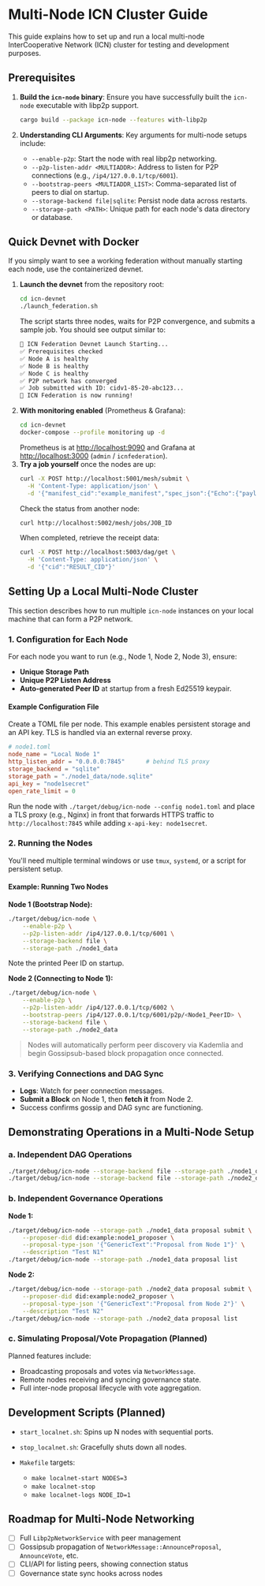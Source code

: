 # Multi-Node ICN Cluster Guide

This guide explains how to set up and run a local multi-node InterCooperative Network (ICN) cluster for testing and development purposes.

## Prerequisites

1. **Build the `icn-node` binary**: Ensure you have successfully built the `icn-node` executable with libp2p support.

   ```bash
   cargo build --package icn-node --features with-libp2p
   ```

2. **Understanding CLI Arguments**: Key arguments for multi-node setups include:

   * `--enable-p2p`: Start the node with real libp2p networking.
   * `--p2p-listen-addr <MULTIADDR>`: Address to listen for P2P connections (e.g., `/ip4/127.0.0.1/tcp/6001`).
   * `--bootstrap-peers <MULTIADDR_LIST>`: Comma-separated list of peers to dial on startup.
   * `--storage-backend file|sqlite`: Persist node data across restarts.
   * `--storage-path <PATH>`: Unique path for each node's data directory or database.

## Quick Devnet with Docker

If you simply want to see a working federation without manually starting each node, use the containerized devnet.

1. **Launch the devnet** from the repository root:
   ```bash
   cd icn-devnet
   ./launch_federation.sh
   ```
   The script starts three nodes, waits for P2P convergence, and submits a sample job. You should see output similar to:
   ```bash
   🚀 ICN Federation Devnet Launch Starting...
   ✅ Prerequisites checked
   ✅ Node A is healthy
   ✅ Node B is healthy
   ✅ Node C is healthy
   ✅ P2P network has converged
   ✅ Job submitted with ID: cidv1-85-20-abc123...
   🎉 ICN Federation is now running!
   ```
2. **With monitoring enabled** (Prometheus & Grafana):
   ```bash
   cd icn-devnet
   docker-compose --profile monitoring up -d
   ```
   Prometheus is at <http://localhost:9090> and Grafana at
   <http://localhost:3000> (`admin` / `icnfederation`).
2. **Try a job yourself** once the nodes are up:
   ```bash
   curl -X POST http://localhost:5001/mesh/submit \
     -H 'Content-Type: application/json' \
     -d '{"manifest_cid":"example_manifest","spec_json":{"Echo":{"payload":"hello federation"}},"cost_mana":50}'
   ```
   Check the status from another node:
   ```bash
   curl http://localhost:5002/mesh/jobs/JOB_ID
   ```
   When completed, retrieve the receipt data:
   ```bash
   curl -X POST http://localhost:5003/dag/get \
     -H 'Content-Type: application/json' \
     -d '{"cid":"RESULT_CID"}'
   ```

## Setting Up a Local Multi-Node Cluster

This section describes how to run multiple `icn-node` instances on your local machine that can form a P2P network.

### 1. Configuration for Each Node

For each node you want to run (e.g., Node 1, Node 2, Node 3), ensure:

* **Unique Storage Path**
* **Unique P2P Listen Address**
* **Auto-generated Peer ID** at startup from a fresh Ed25519 keypair.

#### Example Configuration File

Create a TOML file per node. This example enables persistent storage and an API
key. TLS is handled via an external reverse proxy.

```toml
# node1.toml
node_name = "Local Node 1"
http_listen_addr = "0.0.0.0:7845"      # behind TLS proxy
storage_backend = "sqlite"
storage_path = "./node1_data/node.sqlite"
api_key = "node1secret"
open_rate_limit = 0
```

Run the node with `./target/debug/icn-node --config node1.toml` and place a TLS
proxy (e.g., Nginx) in front that forwards HTTPS traffic to `http://localhost:7845` while adding `x-api-key: node1secret`.

### 2. Running the Nodes

You'll need multiple terminal windows or use `tmux`, `systemd`, or a script for persistent setup.

#### Example: Running Two Nodes

**Node 1 (Bootstrap Node):**

```bash
./target/debug/icn-node \
    --enable-p2p \
    --p2p-listen-addr /ip4/127.0.0.1/tcp/6001 \
    --storage-backend file \
    --storage-path ./node1_data
```

Note the printed Peer ID on startup.

**Node 2 (Connecting to Node 1):**

```bash
./target/debug/icn-node \
    --enable-p2p \
    --p2p-listen-addr /ip4/127.0.0.1/tcp/6002 \
    --bootstrap-peers /ip4/127.0.0.1/tcp/6001/p2p/<Node1_PeerID> \
    --storage-backend file \
    --storage-path ./node2_data
```

> Nodes will automatically perform peer discovery via Kademlia and begin Gossipsub-based block propagation once connected.

### 3. Verifying Connections and DAG Sync

* **Logs**: Watch for peer connection messages.
* **Submit a Block** on Node 1, then **fetch it** from Node 2.
* Success confirms gossip and DAG sync are functioning.

## Demonstrating Operations in a Multi-Node Setup

### a. Independent DAG Operations

```bash
./target/debug/icn-node --storage-backend file --storage-path ./node1_data demo
./target/debug/icn-node --storage-backend file --storage-path ./node2_data demo
```

### b. Independent Governance Operations

**Node 1:**

```bash
./target/debug/icn-node --storage-path ./node1_data proposal submit \
    --proposer-did did:example:node1_proposer \
    --proposal-type-json '{"GenericText":"Proposal from Node 1"}' \
    --description "Test N1"
./target/debug/icn-node --storage-path ./node1_data proposal list
```

**Node 2:**

```bash
./target/debug/icn-node --storage-path ./node2_data proposal submit \
    --proposer-did did:example:node2_proposer \
    --proposal-type-json '{"GenericText":"Proposal from Node 2"}' \
    --description "Test N2"
./target/debug/icn-node --storage-path ./node2_data proposal list
```

### c. Simulating Proposal/Vote Propagation (Planned)

Planned features include:

* Broadcasting proposals and votes via `NetworkMessage`.
* Remote nodes receiving and syncing governance state.
* Full inter-node proposal lifecycle with vote aggregation.

## Development Scripts (Planned)

* `start_localnet.sh`: Spins up N nodes with sequential ports.
* `stop_localnet.sh`: Gracefully shuts down all nodes.
* `Makefile` targets:

  * `make localnet-start NODES=3`
  * `make localnet-stop`
  * `make localnet-logs NODE_ID=1`

## Roadmap for Multi-Node Networking

* [ ] Full `Libp2pNetworkService` with peer management
* [ ] Gossipsub propagation of `NetworkMessage::AnnounceProposal`, `AnnounceVote`, etc.
* [ ] CLI/API for listing peers, showing connection status
* [ ] Governance state sync hooks across nodes

